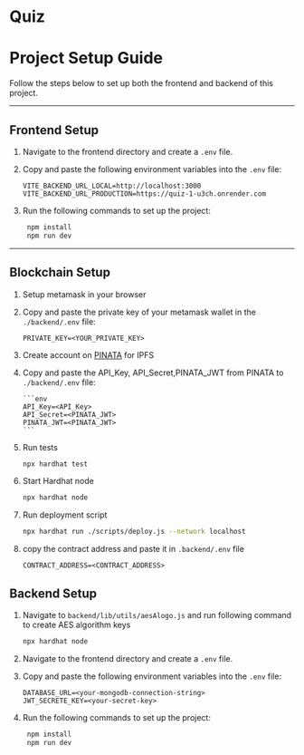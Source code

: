 # Quiz
# **Project Setup Guide**

Follow the steps below to set up both the frontend and backend of this project.

---

## **Frontend Setup**

1. Navigate to the frontend directory and create a `.env` file.
2. Copy and paste the following environment variables into the `.env` file:

   ```env
   VITE_BACKEND_URL_LOCAL=http://localhost:3000
   VITE_BACKEND_URL_PRODUCTION=https://quiz-1-u3ch.onrender.com
3. Run the following commands to set up the project:

   ```sh
    npm install
    npm run dev

 ---

 ## **Blockchain Setup** 

 1. Setup metamask in your browser
 2. Copy and paste the private key of your metamask wallet in the `./backend/.env` file: 
       
       ```env
       PRIVATE_KEY=<YOUR_PRIVATE_KEY>
3. Create account on [PINATA](https://pinata.cloud/) for IPFS 
4. Copy and paste the API_Key, API_Secret,PINATA_JWT from PINATA to `./backend/.env` file: 
       
       ```env
       API_Key=<API_Key> 
       API_Secret=<PINATA_JWT> 
       PINATA_JWT=<PINATA_JWT>
       ```
5. Run tests
     ```sh
    npx hardhat test 

6. Start Hardhat node
    ```sh
    npx hardhat node
7. Run deployment script
    ```sh
    npx hardhat run ./scripts/deploy.js --network localhost 
8.  copy the contract address and paste it in `.backend/.env`    file    

      ```env
      CONTRACT_ADDRESS=<CONTRACT_ADDRESS>

## **Backend Setup**  

1. Navigate to `backend/lib/utils/aesAlogo.js` and run following command to create AES algorithm keys

   ```sh
   npx hardhat node
2. Navigate to the frontend directory and create a `.env` file.
3. Copy and paste the following environment variables into the `.env` file:

   ```env
   DATABASE_URL=<your-mongodb-connection-string>
   JWT_SECRETE_KEY=<your-secret-key>  
   
4. Run the following commands to set up the project:

   ```sh
    npm install
    npm run dev